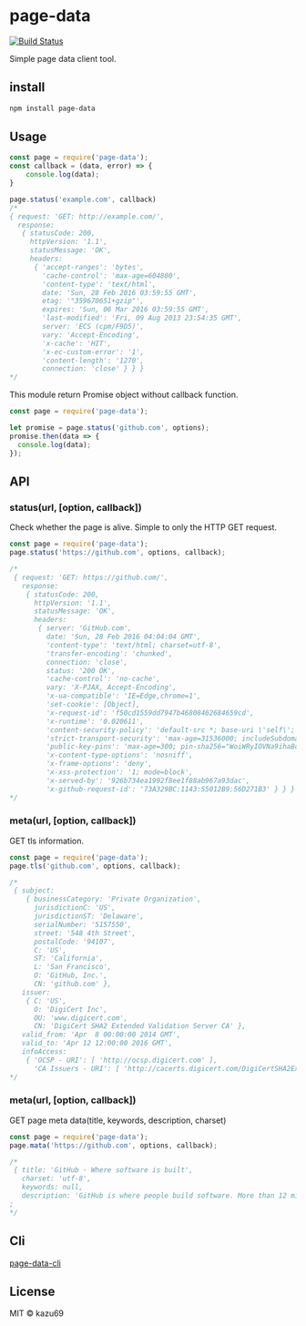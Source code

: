 # page-data

[![Build Status](https://travis-ci.org/kazu69/page-data.svg?branch=master)](https://travis-ci.org/kazu69/page-data)

Simple page data client tool.

## install

```sh
npm install page-data
```

## Usage

```js
const page = require('page-data');
const callback = (data, error) => {
    console.log(data);
}

page.status('example.com', callback)
/*
{ request: 'GET: http://example.com/',
  response:
   { statusCode: 200,
     httpVersion: '1.1',
     statusMessage: 'OK',
     headers:
      { 'accept-ranges': 'bytes',
        'cache-control': 'max-age=604800',
        'content-type': 'text/html',
        date: 'Sun, 28 Feb 2016 03:59:55 GMT',
        etag: '"359670651+gzip"',
        expires: 'Sun, 06 Mar 2016 03:59:55 GMT',
        'last-modified': 'Fri, 09 Aug 2013 23:54:35 GMT',
        server: 'ECS (cpm/F9D5)',
        vary: 'Accept-Encoding',
        'x-cache': 'HIT',
        'x-ec-custom-error': '1',
        'content-length': '1270',
        connection: 'close' } } }
*/
```

This module return Promise object without callback function.

```js
const page = require('page-data');

let promise = page.status('github.com', options);
promise.then(data => {
  console.log(data);
});
```

## API

### status(url, [option, callback])

Check whether the page is alive.
Simple to only the HTTP GET request.

```js
const page = require('page-data');
page.status('https://github.com', options, callback);

/*
 { request: 'GET: https://github.com/',
   response:
    { statusCode: 200,
      httpVersion: '1.1',
      statusMessage: 'OK',
      headers:
       { server: 'GitHub.com',
         date: 'Sun, 28 Feb 2016 04:04:04 GMT',
         'content-type': 'text/html; charset=utf-8',
         'transfer-encoding': 'chunked',
         connection: 'close',
         status: '200 OK',
         'cache-control': 'no-cache',
         vary: 'X-PJAX, Accept-Encoding',
         'x-ua-compatible': 'IE=Edge,chrome=1',
         'set-cookie': [Object],
         'x-request-id': 'f50cd1559dd7947b46808462684659cd',
         'x-runtime': '0.020611',
         'content-security-policy': 'default-src *; base-uri \'self\'; block-all-mixed-content; child-src ...
         'strict-transport-security': 'max-age=31536000; includeSubdomains; preload',
         'public-key-pins': 'max-age=300; pin-sha256="WoiWRyIOVNa9ihaBciRSC7XHjliYS9VwUGOIud4PB18="; pin-sha256="JbQbUG5JMJUoI6brnx0x3vZF6jilxsapbXGVfjhN8Fg="; includeSubDomains',
         'x-content-type-options': 'nosniff',
         'x-frame-options': 'deny',
         'x-xss-protection': '1; mode=block',
         'x-served-by': '926b734ea1992f8ee1f88ab967a93dac',
         'x-github-request-id': '73A329BC:1143:55012B9:56D271B3' } } }
*/
```

### meta(url, [option, callback])

GET tls information.

```js
const page = require('page-data');
page.tls('github.com', options, callback);

/*
 { subject:
    { businessCategory: 'Private Organization',
      jurisdictionC: 'US',
      jurisdictionST: 'Delaware',
      serialNumber: '5157550',
      street: '548 4th Street',
      postalCode: '94107',
      C: 'US',
      ST: 'California',
      L: 'San Francisco',
      O: 'GitHub, Inc.',
      CN: 'github.com' },
   issuer:
    { C: 'US',
      O: 'DigiCert Inc',
      OU: 'www.digicert.com',
      CN: 'DigiCert SHA2 Extended Validation Server CA' },
   valid_from: 'Apr  8 00:00:00 2014 GMT',
   valid_to: 'Apr 12 12:00:00 2016 GMT',
   infoAccess:
    { 'OCSP - URI': [ 'http://ocsp.digicert.com' ],
      'CA Issuers - URI': [ 'http://cacerts.digicert.com/DigiCertSHA2ExtendedValidationServerCA.crt' ] } }
*/
```

### meta(url, [option, callback])

GET page meta data(title, keywords, description, charset)

```js
const page = require('page-data');
page.mata('https://github.com', options, callback);

/*
 { title: 'GitHub · Where software is built',
   charset: 'utf-8',
   keywords: null,
   description: 'GitHub is where people build software. More than 12 million people use GitHub to discover, fork, and contribute to over 31 million projects.' }
;
*/
```

## Cli

[page-data-cli](https://www.npmjs.com/package/page-data-cli)

## License

MIT © kazu69
